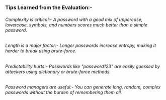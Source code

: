 ### **Tips Learned from the Evaluation:-**





###### Complexity is critical:- A password with a good mix of uppercase, lowercase, symbols, and numbers scores much better than a simple password.





###### Length is a major factor:-  Longer passwords increase entropy, making it harder to break using brute-force.



###### 

###### Predictability hurts:-  Passwords like "password123" are easily guessed by attackers using dictionary or brute-force methods.



###### 

###### Password managers are useful:- You can generate long, random, complex passwords without the burden of remembering them all.

